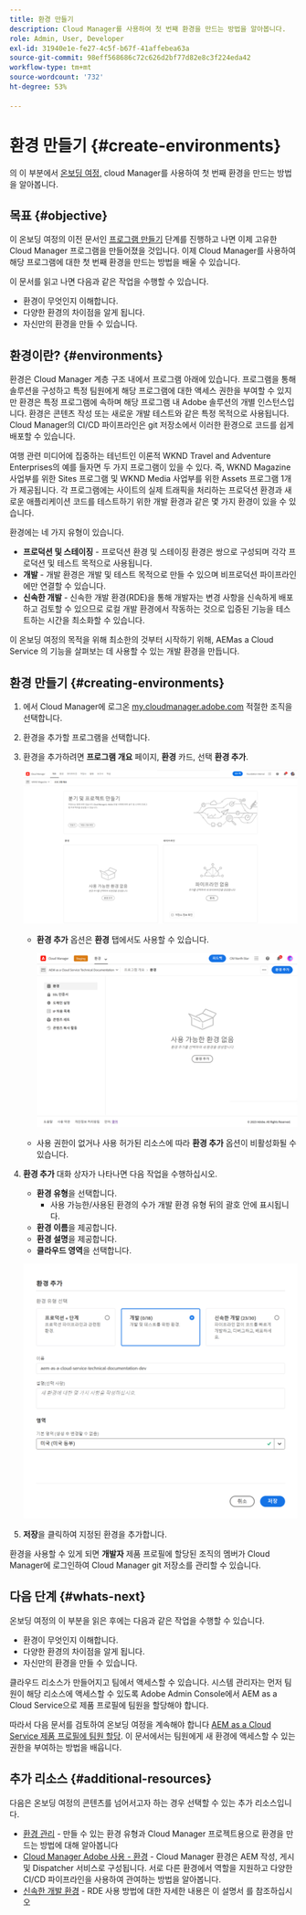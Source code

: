 ```yaml
---
title: 환경 만들기
description: Cloud Manager를 사용하여 첫 번째 환경을 만드는 방법을 알아봅니다.
role: Admin, User, Developer
exl-id: 31940e1e-fe27-4c5f-b67f-41affebea63a
source-git-commit: 98eff568686c72c626d2bf77d82e8c3f224eda42
workflow-type: tm+mt
source-wordcount: '732'
ht-degree: 53%

---
```


# 환경 만들기 {#create-environments}

의 이 부분에서 [온보딩 여정,](overview.md) cloud Manager를 사용하여 첫 번째 환경을 만드는 방법을 알아봅니다.

## 목표 {#objective}

이 온보딩 여정의 이전 문서인 [프로그램 만들기](create-program.md) 단계를 진행하고 나면 이제 고유한 Cloud Manager 프로그램을 만들어졌을 것입니다. 이제 Cloud Manager를 사용하여 해당 프로그램에 대한 첫 번째 환경을 만드는 방법을 배울 수 있습니다.

이 문서를 읽고 나면 다음과 같은 작업을 수행할 수 있습니다.

* 환경이 무엇인지 이해합니다.
* 다양한 환경의 차이점을 알게 됩니다.
* 자신만의 환경을 만들 수 있습니다.

## 환경이란? {#environments}

환경은 Cloud Manager 계층 구조 내에서 프로그램 아래에 있습니다. 프로그램을 통해 솔루션을 구성하고 특정 팀원에게 해당 프로그램에 대한 액세스 권한을 부여할 수 있지만 환경은 특정 프로그램에 속하며 해당 프로그램 내 Adobe 솔루션의 개별 인스턴스입니다. 환경은 콘텐츠 작성 또는 새로운 개발 테스트와 같은 특정 목적으로 사용됩니다. Cloud Manager의 CI/CD 파이프라인은 git 저장소에서 이러한 환경으로 코드를 쉽게 배포할 수 있습니다.

여행 관련 미디어에 집중하는 테넌트인 이론적 WKND Travel and Adventure Enterprises의 예를 들자면 두 가지 프로그램이 있을 수 있다. 즉, WKND Magazine 사업부를 위한 Sites 프로그램 및 WKND Media 사업부를 위한 Assets 프로그램 1개가 제공됩니다. 각 프로그램에는 사이트의 실제 트래픽을 처리하는 프로덕션 환경과 새로운 애플리케이션 코드를 테스트하기 위한 개발 환경과 같은 몇 가지 환경이 있을 수 있습니다.

환경에는 네 가지 유형이 있습니다.

* **프로덕션 및 스테이징** - 프로덕션 환경 및 스테이징 환경은 쌍으로 구성되며 각각 프로덕션 및 테스트 목적으로 사용됩니다.
* **개발** - 개발 환경은 개발 및 테스트 목적으로 만들 수 있으며 비프로덕션 파이프라인에만 연결할 수 있습니다.
* **신속한 개발** - 신속한 개발 환경(RDE)을 통해 개발자는 변경 사항을 신속하게 배포하고 검토할 수 있으므로 로컬 개발 환경에서 작동하는 것으로 입증된 기능을 테스트하는 시간을 최소화할 수 있습니다.

이 온보딩 여정의 목적을 위해 최소한의 것부터 시작하기 위해, AEMas a Cloud Service 의 기능을 살펴보는 데 사용할 수 있는 개발 환경을 만듭니다.

## 환경 만들기 {#creating-environments}

1. 에서 Cloud Manager에 로그온 [my.cloudmanager.adobe.com](https://my.cloudmanager.adobe.com/) 적절한 조직을 선택합니다.

1. 환경을 추가할 프로그램을 선택합니다.

1. 환경을 추가하려면 **프로그램 개요** 페이지, **환경** 카드, 선택 **환경 추가**.

   ![환경 카드](/help/implementing/cloud-manager/assets/no-environments.png)

   * **환경 추가** 옵션은 **환경** 탭에서도 사용할 수 있습니다.

      ![환경 탭](/help/implementing/cloud-manager/assets/environments-tab.png)

   * 사용 권한이 없거나 사용 허가된 리소스에 따라 **환경 추가** 옵션이 비활성화될 수 있습니다.

1. **환경 추가** 대화 상자가 나타나면 다음 작업을 수행하십시오.

   * **환경 유형**&#x200B;을 선택합니다.
      * 사용 가능한/사용된 환경의 수가 개발 환경 유형 뒤의 괄호 안에 표시됩니다.
   * **환경 이름**&#x200B;을 제공합니다.
   * **환경 설명**&#x200B;을 제공합니다.
   * **클라우드 영역**&#x200B;을 선택합니다.

   ![환경 추가 대화 상자](/help/implementing/cloud-manager/assets/add-environment2.png)

1. **저장**&#x200B;을 클릭하여 지정된 환경을 추가합니다.

환경을 사용할 수 있게 되면 **개발자** 제품 프로필에 할당된 조직의 멤버가 Cloud Manager에 로그인하여 Cloud Manager git 저장소를 관리할 수 있습니다.

## 다음 단계 {#whats-next}

온보딩 여정의 이 부분을 읽은 후에는 다음과 같은 작업을 수행할 수 있습니다.

* 환경이 무엇인지 이해합니다.
* 다양한 환경의 차이점을 알게 됩니다.
* 자신만의 환경을 만들 수 있습니다.

클라우드 리소스가 만들어지고 팀에서 액세스할 수 있습니다. 시스템 관리자는 먼저 팀원이 해당 리소스에 액세스할 수 있도록 Adobe Admin Console에서 AEM as a Cloud Service으로 제품 프로필에 팀원을 할당해야 합니다.

따라서 다음 문서를 검토하여 온보딩 여정을 계속해야 합니다 [AEM as a Cloud Service 제품 프로필에 팀원 할당](assign-profiles-aem.md). 이 문서에서는 팀원에게 새 환경에 액세스할 수 있는 권한을 부여하는 방법을 배웁니다.

## 추가 리소스 {#additional-resources}

다음은 온보딩 여정의 콘텐츠를 넘어서고자 하는 경우 선택할 수 있는 추가 리소스입니다.

* [환경 관리](/help/implementing/cloud-manager/manage-environments.md) - 만들 수 있는 환경 유형과 Cloud Manager 프로젝트용으로 환경을 만드는 방법에 대해 알아봅니다
* [Cloud Manager Adobe 사용 - 환경](https://experienceleague.adobe.com/docs/experience-manager-learn/cloud-service/cloud-manager/environments.html) - Cloud Manager 환경은 AEM 작성, 게시 및 Dispatcher 서비스로 구성됩니다. 서로 다른 환경에서 역할을 지원하고 다양한 CI/CD 파이프라인을 사용하여 관여하는 방법을 알아봅니다.
* [신속한 개발 환경](/help/implementing/developing/introduction/rapid-development-environments.md) - RDE 사용 방법에 대한 자세한 내용은 이 설명서 를 참조하십시오

<!-- ERROR: Not Found (HTTP error 404) * [AEM Champion Tips and Tricks - Cloud Manager Environment Types](https://experienceleague.adobe.com/docs/experience-manager-learn/cloud-service/expert-resources/aem-champions/environment-types.md) - Watch this video for an overview of Cloud Manager environment types from an AEM champion. -->

